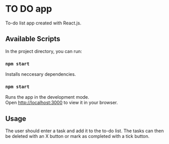 # TO DO app

To-do list app created with React.js.

## Available Scripts

In the project directory, you can run:

### `npm start`
Installs neccesary dependencies.

### `npm start`

Runs the app in the development mode.\
Open [http://localhost:3000](http://localhost:3000) to view it in your browser.

## Usage
The user should enter a task and add it to the to-do list. The tasks can then be deleted with an X button or mark as completed with a tick button.
